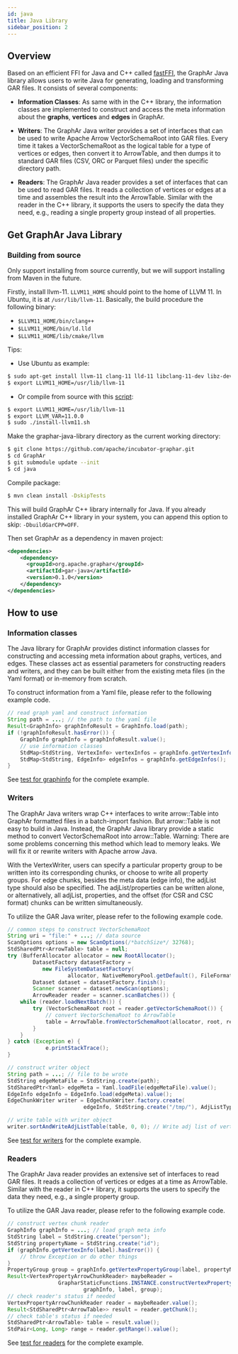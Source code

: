 ```yaml
---
id: java
title: Java Library
sidebar_position: 2
---
```


## Overview

Based on an efficient FFI for Java and C++ called
[fastFFI](https://github.com/alibaba/fastFFI), the GraphAr Java
library allows users to write Java for generating, loading and
transforming GAR files. It consists of several components:

-  **Information Classes**: As same with in the C++ library, the
   information classes are implemented to construct and access the meta
   information about the **graphs**, **vertices** and **edges** in
   GraphAr.

-  **Writers**: The GraphAr Java writer provides a set of interfaces
   that can be used to write Apache Arrow VectorSchemaRoot into GAR
   files. Every time it takes a VectorSchemaRoot as the logical table
   for a type of vertices or edges, then convert it to ArrowTable, and
   then dumps it to standard GAR files (CSV, ORC or Parquet files) under
   the specific directory path.

-  **Readers**: The GraphAr Java reader provides a set of interfaces
   that can be used to read GAR files. It reads a collection of vertices
   or edges at a time and assembles the result into the ArrowTable.
   Similar with the reader in the C++ library, it supports the users to
   specify the data they need, e.g., reading a single property group
   instead of all properties.

## Get GraphAr Java Library

### Building from source

Only support installing from source currently, but we will support
installing from Maven in the future.

Firstly, install llvm-11. `LLVM11_HOME` should point to the home of
LLVM 11. In Ubuntu, it is at `/usr/lib/llvm-11`. Basically, the build
procedure the following binary:

-  `$LLVM11_HOME/bin/clang++`
-  `$LLVM11_HOME/bin/ld.lld`
-  `$LLVM11_HOME/lib/cmake/llvm`

Tips:

-  Use Ubuntu as example:

```bash
$ sudo apt-get install llvm-11 clang-11 lld-11 libclang-11-dev libz-dev -y
$ export LLVM11_HOME=/usr/lib/llvm-11
```

-  Or compile from source with this [script](https://github.com/alibaba/fastFFI/blob/main/docker/install-llvm11.sh):

```bash
$ export LLVM11_HOME=/usr/lib/llvm-11
$ export LLVM_VAR=11.0.0
$ sudo ./install-llvm11.sh
```

Make the graphar-java-library directory as the current working
directory:

```bash
$ git clone https://github.com/apache/incubator-graphar.git
$ cd GraphAr
$ git submodule update --init
$ cd java
```

Compile package:

```bash
$ mvn clean install -DskipTests
```

This will build GraphAr C++ library internally for Java. If you already installed GraphAr C++ library in your system,
you can append this option to skip: `-DbuildGarCPP=OFF`.

Then set GraphAr as a dependency in maven project:


```xml
<dependencies>
    <dependency>
      <groupId>org.apache.graphar</groupId>
      <artifactId>gar-java</artifactId>
      <version>0.1.0</version>
    </dependency>
</dependencies>
```

## How to use

### Information classes

The Java library for GraphAr provides distinct information classes for
constructing and accessing meta information about graphs, vertices, and
edges. These classes act as essential parameters for constructing
readers and writers, and they can be built either from the existing meta
files (in the Yaml format) or in-memory from scratch.

To construct information from a Yaml file, please refer to the following
example code.

```java
// read graph yaml and construct information
String path = ...; // the path to the yaml file
Result<GraphInfo> graphInfoResult = GraphInfo.load(path);
if (!graphInfoResult.hasError()) {
    GraphInfo graphInfo = graphInfoResult.value();
    // use information classes
    StdMap<StdString, VertexInfo> vertexInfos = graphInfo.getVertexInfos();
    StdMap<StdString, EdgeInfo> edgeInfos = graphInfo.getEdgeInfos();
}
```

See [test for
graphinfo](https://github.com/apache/incubator-graphar/tree/main/java/src/test/java/org/apache/graphar/graphinfo)
for the complete example.

### Writers

The GraphAr Java writers wrap C++ interfaces to write arrow::Table into GraphAr
formatted files in a batch-import fashion. But arrow::Table is not easy
to build in Java. Instead, the GraphAr Java library provide a static
method to convert VectorSchemaRoot into arrow::Table. Warning: There are
some problems concerning this method which lead to memory leaks. We will
fix it or rewrite writers with Apache arrow Java.

With the VertexWriter, users can specify a particular property group to
be written into its corresponding chunks, or choose to write all
property groups. For edge chunks, besides the meta data (edge info), the
adjList type should also be specified. The adjList/properties can be
written alone, or alternatively, all adjList, properties, and the offset
(for CSR and CSC format) chunks can be written simultaneously.

To utilize the GAR Java writer, please refer to the following example
code.

```java
// common steps to construct VectorSchemaRoot
String uri = "file:" + ...; // data source
ScanOptions options = new ScanOptions(/*batchSize*/ 32768);
StdSharedPtr<ArrowTable> table = null;
try (BufferAllocator allocator = new RootAllocator();
        DatasetFactory datasetFactory =
           new FileSystemDatasetFactory(
                   allocator, NativeMemoryPool.getDefault(), FileFormat.PARQUET, uri);
        Dataset dataset = datasetFactory.finish();
        Scanner scanner = dataset.newScan(options);
        ArrowReader reader = scanner.scanBatches()) {
    while (reader.loadNextBatch()) {
        try (VectorSchemaRoot root = reader.getVectorSchemaRoot()) {
            // convert VectorSchemaRoot to ArrowTable
            table = ArrowTable.fromVectorSchemaRoot(allocator, root, reader);
        }
    }
} catch (Exception e) {
            e.printStackTrace();
}

// construct writer object
String path = ...; // file to be wrote
StdString edgeMetaFile = StdString.create(path);
StdSharedPtr<Yaml> edgeMeta = Yaml.loadFile(edgeMetaFile).value();
EdgeInfo edgeInfo = EdgeInfo.load(edgeMeta).value();
EdgeChunkWriter writer = EdgeChunkWriter.factory.create(
                        edgeInfo, StdString.create("/tmp/"), AdjListType.ordered_by_source);

// write table with writer object
writer.sortAndWriteAdjListTable(table, 0, 0); // Write adj list of vertex chunk 0 to files
```

See [test for
writers](https://github.com/apache/incubator-graphar/tree/main/java/src/test/java/org/apache/graphar/writers)
for the complete example.

### Readers

The GraphAr Java reader provides an extensive set of interfaces to read
GAR files. It reads a collection of vertices or edges at a time as
ArrowTable. Similar with the reader in C++ library, it supports the
users to specify the data they need, e.g., a single property group.

To utilize the GAR Java reader, please refer to the following example
code.

```java
// construct vertex chunk reader
GraphInfo graphInfo = ...; // load graph meta info
StdString label = StdString.create("person");
StdString propertyName = StdString.create("id");
if (graphInfo.getVertexInfo(label).hasError()) {
    // throw Exception or do other things
}
PropertyGroup group = graphInfo.getVertexPropertyGroup(label, propertyName).value();
Result<VertexPropertyArrowChunkReader> maybeReader =
                GrapharStaticFunctions.INSTANCE.constructVertexPropertyArrowChunkReader(
                        graphInfo, label, group);
// check reader's status if needed
VertexPropertyArrowChunkReader reader = maybeReader.value();
Result<StdSharedPtr<ArrowTable>> result = reader.getChunk();
// check table's status if needed
StdSharedPtr<ArrowTable> table = result.value();
StdPair<Long, Long> range = reader.getRange().value();
```

See [test for
readers](https://github.com/apache/incubator-graphar/tree/main/java/src/test/java/org/apache/graphar/readers)
for the complete example.